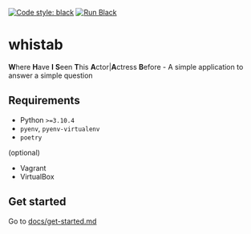 [![Code style: black](https://img.shields.io/badge/code%20style-black-000000.svg)](https://github.com/psf/black)
[![Run Black](https://github.com/markgreene74/whistab/actions/workflows/run-black.yml/badge.svg)](https://github.com/markgreene74/whistab/actions/workflows/run-black.yml)

# whistab

**W**here **H**ave **I** **S**een **T**his **A**ctor|**A**ctress **B**efore - A simple application to answer a simple question

## Requirements
- Python `>=3.10.4`
- `pyenv`, `pyenv-virtualenv`
- `poetry`

(optional)
- Vagrant
- VirtualBox

## Get started

Go to [docs/get-started.md](docs/get-started.md)


